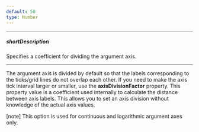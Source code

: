 ```yaml
---
default: 50
type: Number
---
```

---
##### shortDescription
Specifies a coefficient for dividing the argument axis.

---
The argument axis is divided by default so that the labels corresponding to the ticks/grid lines do not overlap each other. If you need to make the axis tick interval larger or smaller, use the **axisDivisionFactor** property. This property value is a coefficient used internally to calculate the distance between axis labels. This allows you to set an axis division without knowledge of the actual axis values.

[note] This option is used for continuous and logarithmic argument axes only.